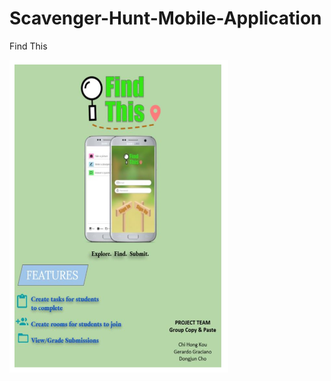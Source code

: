 # Scavenger-Hunt-Mobile-Application
Find This

<img src="https://github.com/whehdwns/Scavenger-Hunt-Mobile-Application/blob/master/Find_this.PNG" width="350" height="500" title="Find This">

